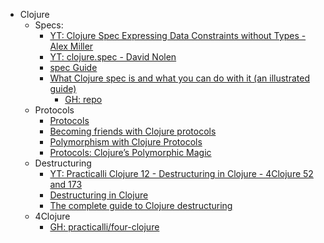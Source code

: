 - Clojure
  - Specs:
    - [YT: Clojure Spec Expressing Data Constraints without Types - Alex Miller](https://www.youtube.com/watch?v=Xb0UhDeHzBM&pp=ygUTY2xvanVyZSBzcGVjIG1pbGxlcg%3D%3D)
    - [YT: clojure.spec - David Nolen](https://www.youtube.com/watch?v=Rlu-X5AqWXw)
    - [spec Guide](https://clojure.org/guides/spec)
    - [What Clojure spec is and what you can do with it (an illustrated guide)](https://pixelated-noise.com/blog/2020/09/10/what-spec-is/index.html)
      - [GH: repo](https://github.com/Athens/clojure/blob/master/presentations/2017-12-13%20-%20What%20spec%20is%20and%20what%20you%20can%20do%20with%20it/clojure-meetup-athens%20-%20spec.org)
  - Protocols
    - [Protocols](https://clojure.org/reference/protocols)
    - [Becoming friends with Clojure protocols](https://www.emcken.dk/programming/2022/08/11/becoming-friends-with-clojure-protocols/)
    - [Polymorphism with Clojure Protocols](https://ilanuzan.medium.com/polymorphism-w-clojure-protocols-396ff472ff3c)
    - [Protocols: Clojure’s Polymorphic Magic](https://medium.com/helpshift-engineering/protocols-clojures-polymorphic-magic-d291eab91d1b)
  - Destructuring
    - [YT: Practicalli Clojure 12 - Destructuring in Clojure - 4Clojure 52 and 173](https://www.youtube.com/watch?v=y-KS2gABnTQ)
    - [Destructuring in Clojure](https://clojure.org/guides/destructuring)
    - [The complete guide to Clojure destructuring](https://blog.brunobonacci.com/2014/11/16/clojure-complete-guide-to-destructuring/)
  - 4Clojure
    - [GH: practicalli/four-clojure](https://github.com/practicalli/four-clojure)
